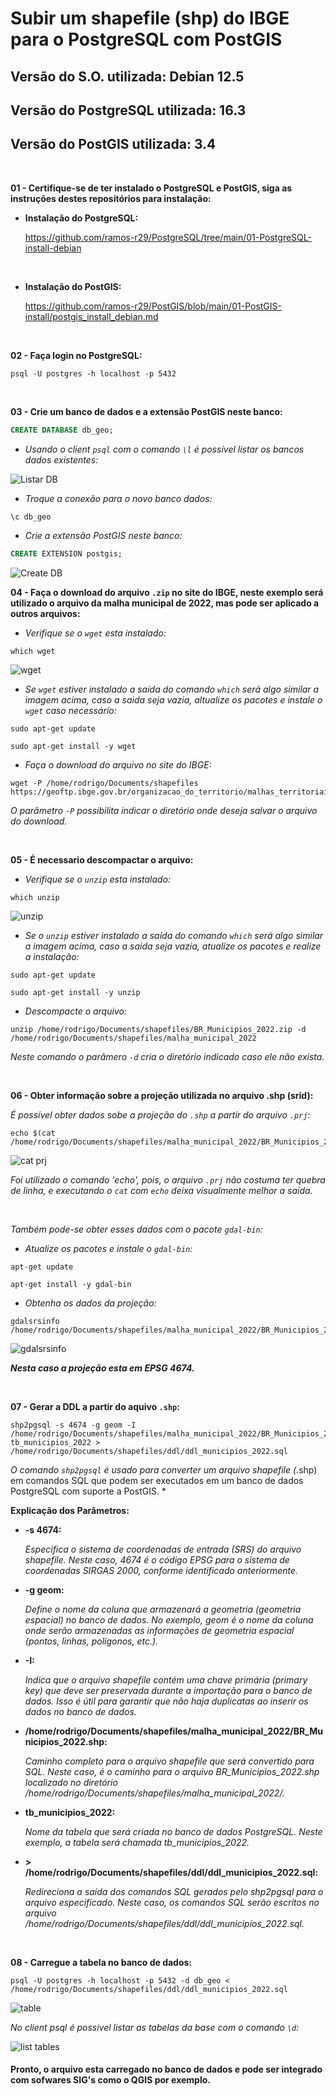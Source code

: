 <h1>Subir um shapefile (shp) do IBGE para o PostgreSQL com PostGIS</h1>
<h2>Versão do S.O. utilizada: Debian 12.5</h2>
<h2>Versão do PostgreSQL utilizada: 16.3</h2>
<h2>Versão do PostGIS utilizada: 3.4</h2>

<br>

**01 - Certifique-se de ter instalado o PostgreSQL e PostGIS,  siga as instruções destes repositórios para instalação:**

- **Instalação do PostgreSQL:**
  
  https://github.com/ramos-r29/PostgreSQL/tree/main/01-PostgreSQL-install-debian
  
<br>

- **Instalação do PostGIS:**
  
  https://github.com/ramos-r29/PostGIS/blob/main/01-PostGIS-install/postgis_install_debian.md

<br>

**02 - Faça login no PostgreSQL:**
```shell
psql -U postgres -h localhost -p 5432
```

<br>

**03 - Crie um banco de dados e a extensão PostGIS neste banco:**
```sql
CREATE DATABASE db_geo;
```

- *Usando o client `psql` com o comando `\l` é possível listar os bancos dados existentes:*

<img src="https://github.com/ramos-r29/PostGIS/blob/main/02-Subir-shape-file-IBGE/imagens/list_db.png" alt="Listar DB">

- *Troque a conexão para o novo banco dados:*

```shell
\c db_geo
```
- *Crie a extensão PostGIS neste banco:*
```sql
CREATE EXTENSION postgis;
```

<img src="https://github.com/ramos-r29/PostGIS/blob/main/02-Subir-shape-file-IBGE/imagens/db_create.png" alt="Create DB">


<br>


**04 - Faça o download do arquivo `.zip` no site do IBGE, neste exemplo será utilizado o arquivo da malha municipal de 2022, mas pode ser aplicado a outros arquivos:**

- *Verifique se o `wget` esta instalado:*
```shell
which wget
```
<img src="https://github.com/ramos-r29/PostGIS/blob/main/02-Subir-shape-file-IBGE/imagens/verificar_wget.png" alt="wget">


- *Se `wget` estiver instalado a saída do comando `which` será algo similar a imagem acima, caso a saida seja vazia,  altualize os pacotes e instale o `wget` caso necessário:*

```shell
sudo apt-get update
```

```shell
sudo apt-get install -y wget
```

- *Faça o download do arquivo no site do IBGE:*

```shell
wget -P /home/rodrigo/Documents/shapefiles https://geoftp.ibge.gov.br/organizacao_do_territorio/malhas_territoriais/malhas_municipais/municipio_2022/Brasil/BR/BR_Municipios_2022.zip
```

*O parâmetro `-P` possibilita indicar o diretório onde deseja salvar o arquivo do download.*

<br>

**05 - É necessario descompactar o arquivo:**

- *Verifique se o `unzip` esta instalado:*

```shel
which unzip
```

<img src="https://github.com/ramos-r29/PostGIS/blob/main/02-Subir-shape-file-IBGE/imagens/verificar_unzip.png" alt="unzip">

- *Se o `unzip` estiver instalado a saída do comando `which` será algo similar a imagem acima, caso a saida seja vazia, atualize os pacotes e realize a instalação:*

```shell
sudo apt-get update
```
```shell
sudo apt-get install -y unzip
```

- *Descompacte o arquivo:*
```shell
unzip /home/rodrigo/Documents/shapefiles/BR_Municipios_2022.zip -d /home/rodrigo/Documents/shapefiles/malha_municipal_2022
```
*Neste comando o parâmero `-d` cria o diretório indicado caso ele não exista.*

<br>

**06 - Obter informação sobre a projeção utilizada no arquivo .shp (srid):**

*É possível obter dados sobe a projeção do `.shp` a partir do arquivo `.prj`:*

```shell
echo $(cat /home/rodrigo/Documents/shapefiles/malha_municipal_2022/BR_Municipios_2022.prj)
```

<img src="https://github.com/ramos-r29/PostGIS/blob/main/02-Subir-shape-file-IBGE/imagens/arquivo_prj.png" alt="cat prj">

*Foi utilizado o comando 'echo', pois, o arquivo `.prj` não costuma ter quebra de linha, e executando o `cat` com `echo` deixa visualmente melhor a saída.*

<br>

*Também pode-se obter esses dados com o pacote `gdal-bin`:*
- *Atualize os pacotes e instale o `gdal-bin`:*
```shell
apt-get update
```
```shell
apt-get install -y gdal-bin
```

- *Obtenha os dados da projeção:*
```shell
gdalsrsinfo /home/rodrigo/Documents/shapefiles/malha_municipal_2022/BR_Municipios_2022.shp
```
<img src="https://github.com/ramos-r29/PostGIS/blob/main/02-Subir-shape-file-IBGE/imagens/gdalsrsinfo.png" alt="gdalsrsinfo">

<br>

***Nesta caso a projeção esta em EPSG 4674.***

<br>

**07 - Gerar a DDL a partir do aquivo `.shp`:**

```shell
shp2pgsql -s 4674 -g geom -I /home/rodrigo/Documents/shapefiles/malha_municipal_2022/BR_Municipios_2022.shp tb_municipios_2022 > /home/rodrigo/Documents/shapefiles/ddl/ddl_municipios_2022.sql
```

*O comando `shp2pgsql` é usado para converter um arquivo shapefile (*.shp) em comandos SQL que podem ser executados em um banco de dados PostgreSQL com suporte a PostGIS. *

**Explicação dos Parâmetros:**

- **-s 4674:**
  
  *Especifica o sistema de coordenadas de entrada (SRS) do arquivo shapefile. Neste caso, 4674 é o código EPSG para o sistema de coordenadas SIRGAS 2000, conforme identificado anteriormente.*


- **-g geom:**
    
  *Define o nome da coluna que armazenará a geometria (geometria espacial) no banco de dados. No exemplo, geom é o nome da coluna onde serão armazenadas as informações de geometria espacial (pontos, linhas, polígonos, etc.).*

- **-I:**
  
  *Indica que o arquivo shapefile contém uma chave primária (primary key) que deve ser preservada durante a importação para o banco de dados. Isso é útil para garantir que não haja duplicatas ao inserir os dados no banco de dados.*

- **/home/rodrigo/Documents/shapefiles/malha_municipal_2022/BR_Municipios_2022.shp:**
  
  *Caminho completo para o arquivo shapefile que será convertido para SQL. Neste caso, é o caminho para o arquivo BR_Municipios_2022.shp localizado no diretório /home/rodrigo/Documents/shapefiles/malha_municipal_2022/.*

- **tb_municipios_2022:**
  
  *Nome da tabela que será criada no banco de dados PostgreSQL. Neste exemplo, a tabela será chamada tb_municipios_2022.*

- **> /home/rodrigo/Documents/shapefiles/ddl/ddl_municipios_2022.sql:**
  
  *Redireciona a saída dos comandos SQL gerados pelo shp2pgsql para o arquivo especificado. Neste caso, os comandos SQL serão escritos no arquivo /home/rodrigo/Documents/shapefiles/ddl/ddl_municipios_2022.sql.*

<br>

**08 - Carregue a tabela no banco de dados:**

```shell
psql -U postgres -h localhost -p 5432 -d db_geo < /home/rodrigo/Documents/shapefiles/ddl/ddl_municipios_2022.sql
```
<img src="https://github.com/ramos-r29/PostGIS/blob/main/02-Subir-shape-file-IBGE/imagens/table.png" alt="table">

*No client psql é possivel listar as tabelas da base com o comando `\d`:*

<img src="https://github.com/ramos-r29/PostGIS/blob/main/02-Subir-shape-file-IBGE/imagens/list_tables.png" alt="list tables">

#### Pronto, o arquivo esta carregado no banco de dados e pode ser integrado com sofwares SIG's como o QGIS por exemplo.




